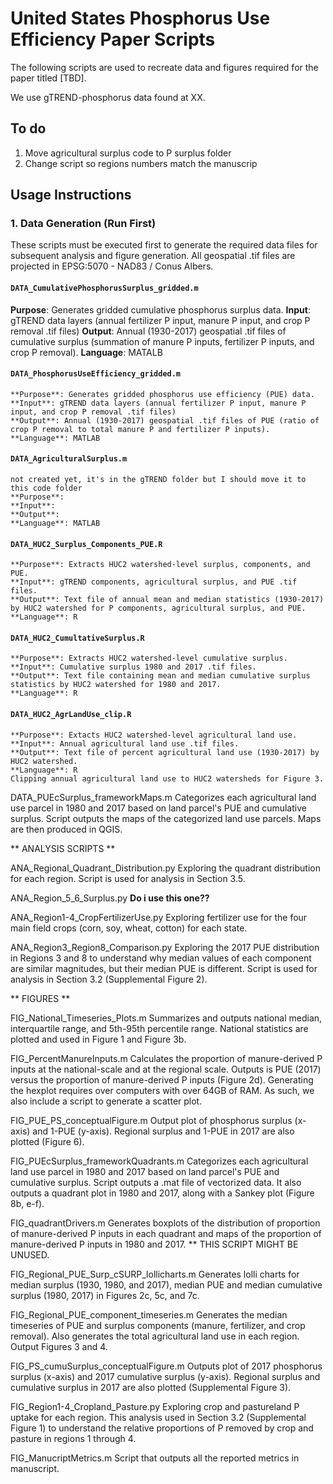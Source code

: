 # United States Phosphorus Use Efficiency Paper Scripts

The following scripts are used to recreate data and figures required for the paper titled [TBD]. 

We use gTREND-phosphorus data found at XX. 

## To do
1. Move agricultural surplus code to P surplus folder
2. Change script so regions numbers match the manuscrip

## Usage Instructions

### 1. Data Generation (Run First)

These scripts must be executed first to generate the required data files for subsequent analysis and figure generation. All geospatial .tif files are projected in EPSG:5070 - NAD83 / Conus Albers.

#### `DATA_CumulativePhosphorusSurplus_gridded.m`
**Purpose**: Generates gridded cumulative phosphorus surplus data.
**Input**: gTREND data layers (annual fertilizer P input, manure P input, and crop P removal .tif files)
**Output**: Annual (1930-2017) geospatial .tif files of cumulative surplus (summation of manure P inputs, fertilizer P inputs, and crop P removal).
**Language**: MATALB

#### `DATA_PhosphorusUseEfficiency_gridded.m`
	**Purpose**: Generates gridded phosphorus use efficiency (PUE) data.
	**Input**: gTREND data layers (annual fertilizer P input, manure P input, and crop P removal .tif files)
	**Output**: Annual (1930-2017) geospatial .tif files of PUE (ratio of crop P removal to total manure P and fertilizer P inputs). 
	**Language**: MATLAB

#### `DATA_AgriculturalSurplus.m`
	not created yet, it's in the gTREND folder but I should move it to this code folder
	**Purpose**:
	**Input**:
	**Output**:
	**Language**: MATLAB

#### `DATA_HUC2_Surplus_Components_PUE.R`
	**Purpose**: Extracts HUC2 watershed-level surplus, components, and PUE. 
	**Input**: gTREND components, agricultural surplus, and PUE .tif files. 
	**Output**: Text file of annual mean and median statistics (1930-2017) by HUC2 watershed for P components, agricultural surplus, and PUE.
	**Language**: R
	
#### `DATA_HUC2_CumultativeSurplus.R`
	**Purpose**: Extracts HUC2 watershed-level cumulative surplus.
	**Input**: Cumulative surplus 1980 and 2017 .tif files.
	**Output**: Text file containing mean and median cumulative surplus statistics by HUC2 watershed for 1980 and 2017.
	**Language**: R

#### `DATA_HUC2_AgrLandUse_clip.R`
	**Purpose**: Extacts HUC2 watershed-level agricultural land use.
	**Input**: Annual agricultural land use .tif files. 
	**Output**: Text file of percent agricultural land use (1930-2017) by HUC2 watershed. 
	**Language**: R
	Clipping annual agricultural land use to HUC2 watersheds for Figure 3.

DATA_PUEcSurplus_frameworkMaps.m
	Categorizes each agricultural land use parcel in 1980 and 2017 based on land parcel's PUE and cumulative surplus. Script outputs the maps of the categorized land use parcels. Maps are then produced in QGIS.

** ANALYSIS SCRIPTS **

ANA_Regional_Quadrant_Distribution.py
	Exploring the quadrant distribution for each region. Script is used for analysis in Section 3.5. 

ANA_Region_5_6_Surplus.py
	**Do i use this one??**

ANA_Region1-4_CropFertilizerUse.py
	Exploring fertilizer use for the four main field crops (corn, soy, wheat, cotton) for each state. 

ANA_Region3_Region8_Comparison.py
	Exploring the 2017 PUE distribution in Regions 3 and 8 to understand why median values of each component are similar magnitudes, but their median PUE is different. Script is used for analysis in Section 3.2 (Supplemental Figure 2). 

** FIGURES **

FIG_National_Timeseries_Plots.m
	Summarizes and outputs national median, interquartile range, and 5th-95th percentile range. National statistics are plotted and used in Figure 1 and Figure 3b. 

FIG_PercentManureInputs.m
	Calculates the proportion of manure-derived P inputs at the national-scale and at the regional scale. Outputs is PUE (2017) versus the proportion of manure-derived P inputs (Figure 2d). Generating the hexplot requires over computers with over 64GB of RAM. As such, we also include a script to generate a scatter plot. 

FIG_PUE_PS_conceptualFigure.m
	Output plot of phosphorus surplus (x-axis) and 1-PUE (y-axis). Regional surplus and 1-PUE in 2017 are also plotted (Figure 6). 

FIG_PUEcSurplus_frameworkQuadrants.m
	Categorizes each agricultural land use parcel in 1980 and 2017 based on land parcel's PUE and cumulative surplus. Script outputs a .mat file of vectorized data. It also outputs a quadrant plot in 1980 and 2017, along with a Sankey plot (Figure 8b, e-f).

FIG_quadrantDrivers.m
	Generates boxplots of the distribution of proportion of manure-derived P inputs in each quadrant and maps of the proportion of manure-derived P inputs in 1980 and 2017. 
	** THIS SCRIPT MIGHT BE UNUSED. 

FIG_Regional_PUE_Surp_cSURP_lollicharts.m
	Generates lolli charts for median surplus (1930, 1980, and 2017), median PUE and median cumulative surplus (1980, 2017) in Figures 2c, 5c, and 7c.

FIG_Regional_PUE_component_timeseries.m
	Generates the median timeseries of PUE and surplus components (manure, fertilizer, and crop removal). Also generates the total agricultural land use in each region. Output Figures 3 and 4. 

FIG_PS_cumuSurplus_conceptualFigure.m
	Outputs plot of 2017 phosphorus surplus (x-axis) and 2017 cumulative surplus (y-axis). Regional surplus and cumulative surplus in 2017 are also plotted (Supplemental Figure 3).

FIG_Region1-4_Cropland_Pasture.py
	Exploring crop and pastureland P uptake for each region. This analysis used in Section 3.2 (Supplemental Figure 1) to understand the relative proportions of P removed by crop and pasture in regions 1 through 4.

FIG_ManucriptMetrics.m
	Script that outputs all the reported metrics in manuscript. 